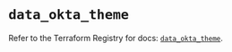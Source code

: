 # `data_okta_theme`

Refer to the Terraform Registry for docs: [`data_okta_theme`](https://registry.terraform.io/providers/okta/okta/4.13.0/docs/data-sources/theme).
